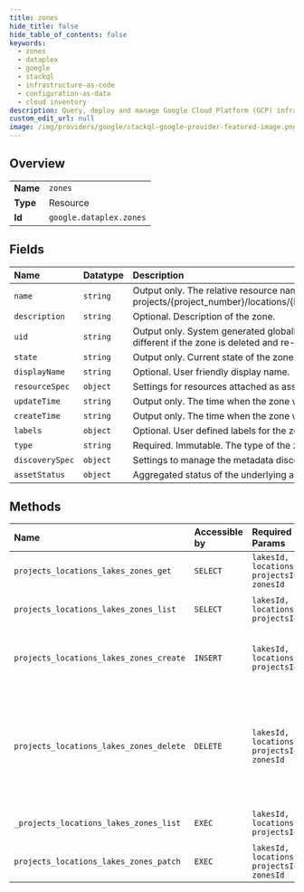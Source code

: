 ```yaml
---
title: zones
hide_title: false
hide_table_of_contents: false
keywords:
  - zones
  - dataplex
  - google    
  - stackql
  - infrastructure-as-code
  - configuration-as-data
  - cloud inventory
description: Query, deploy and manage Google Cloud Platform (GCP) infrastructure and resources using SQL
custom_edit_url: null
image: /img/providers/google/stackql-google-provider-featured-image.png
---
```

  
    

## Overview
<table><tbody>
<tr><td><b>Name</b></td><td><code>zones</code></td></tr>
<tr><td><b>Type</b></td><td>Resource</td></tr>
<tr><td><b>Id</b></td><td><code>google.dataplex.zones</code></td></tr>
</tbody></table>

## Fields
| Name | Datatype | Description |
|:-----|:---------|:------------|
| `name` | `string` | Output only. The relative resource name of the zone, of the form: projects/&#123;project_number&#125;/locations/&#123;location_id&#125;/lakes/&#123;lake_id&#125;/zones/&#123;zone_id&#125;. |
| `description` | `string` | Optional. Description of the zone. |
| `uid` | `string` | Output only. System generated globally unique ID for the zone. This ID will be different if the zone is deleted and re-created with the same name. |
| `state` | `string` | Output only. Current state of the zone. |
| `displayName` | `string` | Optional. User friendly display name. |
| `resourceSpec` | `object` | Settings for resources attached as assets within a zone. |
| `updateTime` | `string` | Output only. The time when the zone was last updated. |
| `createTime` | `string` | Output only. The time when the zone was created. |
| `labels` | `object` | Optional. User defined labels for the zone. |
| `type` | `string` | Required. Immutable. The type of the zone. |
| `discoverySpec` | `object` | Settings to manage the metadata discovery and publishing in a zone. |
| `assetStatus` | `object` | Aggregated status of the underlying assets of a lake or zone. |
## Methods
| Name | Accessible by | Required Params | Description |
|:-----|:--------------|:----------------|:------------|
| `projects_locations_lakes_zones_get` | `SELECT` | `lakesId, locationsId, projectsId, zonesId` | Retrieves a zone resource. |
| `projects_locations_lakes_zones_list` | `SELECT` | `lakesId, locationsId, projectsId` | Lists zone resources in a lake. |
| `projects_locations_lakes_zones_create` | `INSERT` | `lakesId, locationsId, projectsId` | Creates a zone resource within a lake. |
| `projects_locations_lakes_zones_delete` | `DELETE` | `lakesId, locationsId, projectsId, zonesId` | Deletes a zone resource. All assets within a zone must be deleted before the zone can be deleted. |
| `_projects_locations_lakes_zones_list` | `EXEC` | `lakesId, locationsId, projectsId` | Lists zone resources in a lake. |
| `projects_locations_lakes_zones_patch` | `EXEC` | `lakesId, locationsId, projectsId, zonesId` | Updates a zone resource. |
